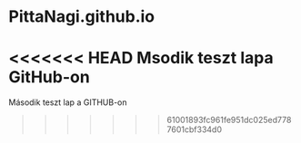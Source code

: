 # PittaNagi.github.io
<<<<<<< HEAD
Msodik teszt lapa GitHub-on
=======
Második teszt lap a GITHUB-on
>>>>>>> 61001893fc961fe951dc025ed7787601cbf334d0
